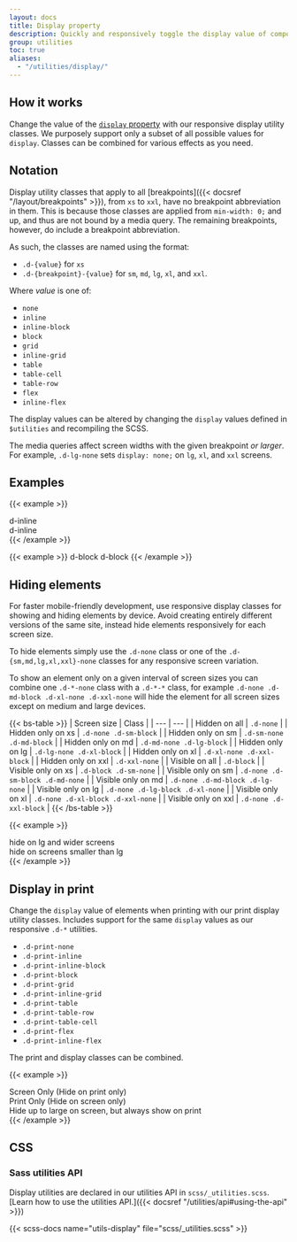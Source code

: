 ```yaml
---
layout: docs
title: Display property
description: Quickly and responsively toggle the display value of components and more with our display utilities. Includes support for some of the more common values, as well as some extras for controlling display when printing.
group: utilities
toc: true
aliases:
  - "/utilities/display/"
---
```


## How it works

Change the value of the [`display` property](https://developer.mozilla.org/en-US/docs/Web/CSS/display) with our responsive display utility classes. We purposely support only a subset of all possible values for `display`. Classes can be combined for various effects as you need.

## Notation

Display utility classes that apply to all [breakpoints]({{< docsref "/layout/breakpoints" >}}), from `xs` to `xxl`, have no breakpoint abbreviation in them. This is because those classes are applied from `min-width: 0;` and up, and thus are not bound by a media query. The remaining breakpoints, however, do include a breakpoint abbreviation.

As such, the classes are named using the format:

- `.d-{value}` for `xs`
- `.d-{breakpoint}-{value}` for `sm`, `md`, `lg`, `xl`, and `xxl`.

Where *value* is one of:

- `none`
- `inline`
- `inline-block`
- `block`
- `grid`
- `inline-grid`
- `table`
- `table-cell`
- `table-row`
- `flex`
- `inline-flex`

The display values can be altered by changing the `display` values defined in `$utilities` and recompiling the SCSS.

The media queries affect screen widths with the given breakpoint *or larger*. For example, `.d-lg-none` sets `display: none;` on `lg`, `xl`, and `xxl` screens.

## Examples

{{< example >}}
<div class="d-inline p-2 text-bg-primary">d-inline</div>
<div class="d-inline p-2 text-bg-dark">d-inline</div>
{{< /example >}}

{{< example >}}
<span class="d-block p-2 text-bg-primary">d-block</span>
<span class="d-block p-2 text-bg-dark">d-block</span>
{{< /example >}}

## Hiding elements

For faster mobile-friendly development, use responsive display classes for showing and hiding elements by device. Avoid creating entirely different versions of the same site, instead hide elements responsively for each screen size.

To hide elements simply use the `.d-none` class or one of the `.d-{sm,md,lg,xl,xxl}-none` classes for any responsive screen variation.

To show an element only on a given interval of screen sizes you can combine one `.d-*-none` class with a `.d-*-*` class, for example `.d-none .d-md-block .d-xl-none .d-xxl-none` will hide the element for all screen sizes except on medium and large devices.

{{< bs-table >}}
| Screen size | Class |
| --- | --- |
| Hidden on all | `.d-none` |
| Hidden only on xs | `.d-none .d-sm-block` |
| Hidden only on sm | `.d-sm-none .d-md-block` |
| Hidden only on md | `.d-md-none .d-lg-block` |
| Hidden only on lg | `.d-lg-none .d-xl-block` |
| Hidden only on xl | `.d-xl-none .d-xxl-block` |
| Hidden only on xxl | `.d-xxl-none` |
| Visible on all | `.d-block` |
| Visible only on xs | `.d-block .d-sm-none` |
| Visible only on sm | `.d-none .d-sm-block .d-md-none` |
| Visible only on md | `.d-none .d-md-block .d-lg-none` |
| Visible only on lg | `.d-none .d-lg-block .d-xl-none` |
| Visible only on xl | `.d-none .d-xl-block .d-xxl-none` |
| Visible only on xxl | `.d-none .d-xxl-block` |
{{< /bs-table >}}

{{< example >}}
<div class="d-lg-none">hide on lg and wider screens</div>
<div class="d-none d-lg-block">hide on screens smaller than lg</div>
{{< /example >}}

## Display in print

Change the `display` value of elements when printing with our print display utility classes. Includes support for the same `display` values as our responsive `.d-*` utilities.

- `.d-print-none`
- `.d-print-inline`
- `.d-print-inline-block`
- `.d-print-block`
- `.d-print-grid`
- `.d-print-inline-grid`
- `.d-print-table`
- `.d-print-table-row`
- `.d-print-table-cell`
- `.d-print-flex`
- `.d-print-inline-flex`

The print and display classes can be combined.

{{< example >}}
<div class="d-print-none">Screen Only (Hide on print only)</div>
<div class="d-none d-print-block">Print Only (Hide on screen only)</div>
<div class="d-none d-lg-block d-print-block">Hide up to large on screen, but always show on print</div>
{{< /example >}}

## CSS

### Sass utilities API

Display utilities are declared in our utilities API in `scss/_utilities.scss`. [Learn how to use the utilities API.]({{< docsref "/utilities/api#using-the-api" >}})

{{< scss-docs name="utils-display" file="scss/_utilities.scss" >}}

